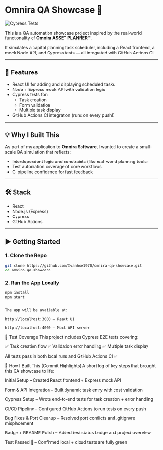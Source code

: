 # Omnira QA Showcase 🚀
![Cypress Tests](https://github.com/Ivanhoe1970/omnira-qa-showcase/actions/workflows/cypress.yml/badge.svg)

This is a QA automation showcase project inspired by the real-world functionality of **Omnira ASSET PLANNER™**.

It simulates a capital planning task scheduler, including a React frontend, a mock Node API, and Cypress tests — all integrated with GitHub Actions CI.

---

## 🧩 Features

- React UI for adding and displaying scheduled tasks  
- Node + Express mock API with validation logic  
- Cypress tests for:  
  - Task creation  
  - Form validation  
  - Multiple task display  
- GitHub Actions CI integration (runs on every push!)

---

## 💡 Why I Built This

As part of my application to **Omnira Software**, I wanted to create a small-scale QA simulation that reflects:

- Interdependent logic and constraints (like real-world planning tools)  
- Test automation coverage of core workflows  
- CI pipeline confidence for fast feedback

---

## 🛠️ Stack

- React  
- Node.js (Express)  
- Cypress  
- GitHub Actions

---

## ▶️ Getting Started

### 1. Clone the Repo

```bash
git clone https://github.com/Ivanhoe1970/omnira-qa-showcase.git
cd omnira-qa-showcase
```

### 2. Run the App Locally

```bash
npm install
npm start


The app will be available at:

http://localhost:3000 – React UI

http://localhost:4000 – Mock API server
```

🧪 Test Coverage
This project includes Cypress E2E tests covering:

✅ Task creation flow
✅ Validation error handling
✅ Multiple task display

All tests pass in both local runs and GitHub Actions CI ✅

🧱 How I Built This (Commit Highlights)
A short log of key steps that brought this QA showcase to life:

Initial Setup – Created React frontend + Express mock API

Form & API Integration – Built dynamic task entry with cost validation

Cypress Setup – Wrote end-to-end tests for task creation + error handling

CI/CD Pipeline – Configured GitHub Actions to run tests on every push

Bug Fixes & Port Cleanup – Resolved port conflicts and .gitignore misplacement

Badge + README Polish – Added test status badge and project overview

Test Passed 🎉 – Confirmed local + cloud tests are fully green